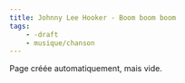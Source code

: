 ```yaml
---
title: Johnny Lee Hooker - Boom boom boom
tags:
    - -draft
    - musique/chanson
---
```


Page créée automatiquement, mais vide.
